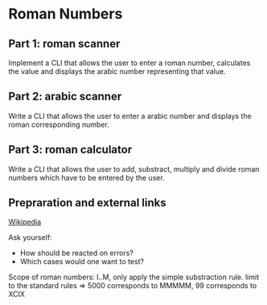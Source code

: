 # Roman Numbers #
## Part 1: roman scanner ##
Implement a CLI that allows the user to enter a roman number, calculates the value and displays the arabic number representing that value.
## Part 2: arabic scanner ##
Write a CLI that allows the user to enter a arabic number and displays the roman corresponding number.
## Part 3: roman calculator ##
Write a CLI that allows the user to add, substract, multiply and divide roman numbers which have to be entered by the user.
## Prepraration and external links ##

[Wikipedia](http://wikipedia.org/wiki/Roman_numerals "Roman numberals")

Ask yourself: 
  - How should be reacted on errors?
  - Which cases would one want to test?

Scope of roman numbers: I..M, only apply the simple substraction rule. limit to the standard rules => 5000 corresponds to MMMMM, 99 corresponds to XCIX
